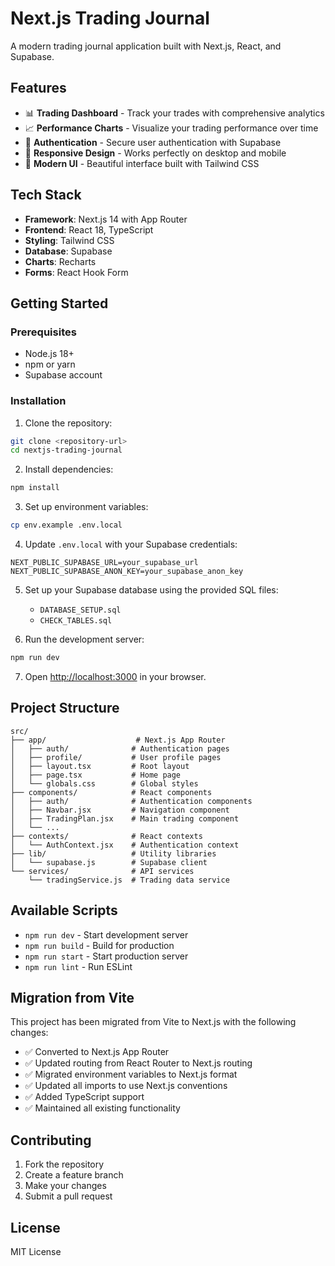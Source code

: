# Next.js Trading Journal

A modern trading journal application built with Next.js, React, and Supabase.

## Features

- 📊 **Trading Dashboard** - Track your trades with comprehensive analytics
- 📈 **Performance Charts** - Visualize your trading performance over time
- 🔐 **Authentication** - Secure user authentication with Supabase
- 📱 **Responsive Design** - Works perfectly on desktop and mobile
- 🎨 **Modern UI** - Beautiful interface built with Tailwind CSS

## Tech Stack

- **Framework**: Next.js 14 with App Router
- **Frontend**: React 18, TypeScript
- **Styling**: Tailwind CSS
- **Database**: Supabase
- **Charts**: Recharts
- **Forms**: React Hook Form

## Getting Started

### Prerequisites

- Node.js 18+ 
- npm or yarn
- Supabase account

### Installation

1. Clone the repository:
```bash
git clone <repository-url>
cd nextjs-trading-journal
```

2. Install dependencies:
```bash
npm install
```

3. Set up environment variables:
```bash
cp env.example .env.local
```

4. Update `.env.local` with your Supabase credentials:
```env
NEXT_PUBLIC_SUPABASE_URL=your_supabase_url
NEXT_PUBLIC_SUPABASE_ANON_KEY=your_supabase_anon_key
```

5. Set up your Supabase database using the provided SQL files:
   - `DATABASE_SETUP.sql`
   - `CHECK_TABLES.sql`

6. Run the development server:
```bash
npm run dev
```

7. Open [http://localhost:3000](http://localhost:3000) in your browser.

## Project Structure

```
src/
├── app/                    # Next.js App Router
│   ├── auth/              # Authentication pages
│   ├── profile/           # User profile pages
│   ├── layout.tsx         # Root layout
│   ├── page.tsx           # Home page
│   └── globals.css        # Global styles
├── components/            # React components
│   ├── auth/              # Authentication components
│   ├── Navbar.jsx         # Navigation component
│   ├── TradingPlan.jsx    # Main trading component
│   └── ...
├── contexts/              # React contexts
│   └── AuthContext.jsx    # Authentication context
├── lib/                   # Utility libraries
│   └── supabase.js        # Supabase client
└── services/              # API services
    └── tradingService.js  # Trading data service
```

## Available Scripts

- `npm run dev` - Start development server
- `npm run build` - Build for production
- `npm run start` - Start production server
- `npm run lint` - Run ESLint

## Migration from Vite

This project has been migrated from Vite to Next.js with the following changes:

- ✅ Converted to Next.js App Router
- ✅ Updated routing from React Router to Next.js routing
- ✅ Migrated environment variables to Next.js format
- ✅ Updated all imports to use Next.js conventions
- ✅ Added TypeScript support
- ✅ Maintained all existing functionality

## Contributing

1. Fork the repository
2. Create a feature branch
3. Make your changes
4. Submit a pull request

## License

MIT License
